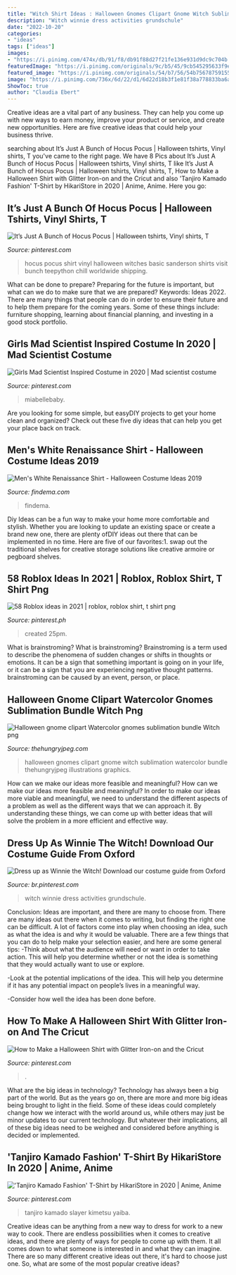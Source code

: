 ```yaml
---
title: "Witch Shirt Ideas : Halloween Gnomes Clipart Gnome Witch Sublimation Watercolor Bundle Thehungryjpeg Illustrations Graphics"
description: "Witch winnie dress activities grundschule"
date: "2022-10-20"
categories:
- "ideas"
tags: ["ideas"]
images:
- "https://i.pinimg.com/474x/db/91/f8/db91f88d27f21fe136e931d9dc9c704b.jpg"
featuredImage: "https://i.pinimg.com/originals/9c/b5/45/9cb545295633f9ed483c133f999ae10c.png"
featured_image: "https://i.pinimg.com/originals/54/b7/56/54b75678759155f4fc4048db9f82cdc7.jpg"
image: "https://i.pinimg.com/736x/6d/22/d1/6d22d18b3f1e81f38a778833ba6a107c--the-witch-dress-up.jpg"
ShowToc: true
author: "Claudia Ebert"
---
```



Creative ideas are a vital part of any business. They can help you come up with new ways to earn money, improve your product or service, and create new opportunities. Here are five creative ideas that could help your business thrive.

	

		
searching about It’s Just A Bunch of Hocus Pocus | Halloween tshirts, Vinyl shirts, T you've came to the right page. We have 8 Pics about It’s Just A Bunch of Hocus Pocus | Halloween tshirts, Vinyl shirts, T like It’s Just A Bunch of Hocus Pocus | Halloween tshirts, Vinyl shirts, T, How to Make a Halloween Shirt with Glitter Iron-on and the Cricut and also &#039;Tanjiro Kamado Fashion&#039; T-Shirt by HikariStore in 2020 | Anime, Anime. Here you go:
		
    
## It’s Just A Bunch Of Hocus Pocus | Halloween Tshirts, Vinyl Shirts, T

<img loading=lazy src="https://i.pinimg.com/originals/53/f9/ec/53f9ecd88c1c7ff1210497820bedb134.jpg" onerror="this.onerror=null;this.src='https://tse1.mm.bing.net/th?id=OIP.M9X0DRvQUU_e7GFMzhFF-AHaIW&amp;pid=15.1';" alt="It’s Just A Bunch of Hocus Pocus | Halloween tshirts, Vinyl shirts, T">

_Source: pinterest.com_

>hocus pocus shirt vinyl halloween witches basic sanderson shirts visit bunch teepython chill worldwide shipping. 

	

What can be done to prepare?
Preparing for the future is important, but what can we do to make sure that we are prepared? Keywords: Ideas 2022. There are many things that people can do in order to ensure their future and to help them prepare for the coming years. Some of these things include: furniture shopping, learning about financial planning, and investing in a good stock portfolio.

    
## Girls Mad Scientist Inspired Costume In 2020 | Mad Scientist Costume

<img loading=lazy src="https://i.pinimg.com/originals/54/b7/56/54b75678759155f4fc4048db9f82cdc7.jpg" onerror="this.onerror=null;this.src='https://tse4.mm.bing.net/th?id=OIP.yMaizQoHdotepZgPYpYa7QHaJ4&amp;pid=15.1';" alt="Girls Mad Scientist Inspired Costume in 2020 | Mad scientist costume">

_Source: pinterest.com_

>miabellebaby. 

	

Are you looking for some simple, but easyDIY projects to get your home clean and organized? Check out these five diy ideas that can help you get your place back on track.

    
## Men&#039;s White Renaissance Shirt - Halloween Costume Ideas 2019

<img loading=lazy src="https://findema.com/wp-content/uploads/2014/10/halloween_20149939.jpg" onerror="this.onerror=null;this.src='https://tse2.mm.bing.net/th?id=OIP.emndpOeURX_02-vRdl9T4wHaKl&amp;pid=15.1';" alt="Men&#039;s White Renaissance Shirt - Halloween Costume Ideas 2019">

_Source: findema.com_

>findema. 

	

Diy Ideas can be a fun way to make your home more comfortable and stylish. Whether you are looking to update an existing space or create a brand new one, there are plenty ofDIY ideas out there that can be implemented in no time. Here are five of our favorites:1. swap out the traditional shelves for creative storage solutions like creative armoire or pegboard shelves.
    
## 58 Roblox Ideas In 2021 | Roblox, Roblox Shirt, T Shirt Png

<img loading=lazy src="https://i.pinimg.com/474x/db/91/f8/db91f88d27f21fe136e931d9dc9c704b.jpg" onerror="this.onerror=null;this.src='https://tse3.mm.bing.net/th?id=OIP.3LCAnuL4G0y1GHEUS6vxXAAAAA&amp;pid=15.1';" alt="58 Roblox ideas in 2021 | roblox, roblox shirt, t shirt png">

_Source: pinterest.ph_

>created 25pm. 

	

What is brainstroming?
What is brainstroming? Brainstroming is a term used to describe the phenomena of sudden changes or shifts in thoughts or emotions. It can be a sign that something important is going on in your life, or it can be a sign that you are experiencing negative thought patterns. brainstroming can be caused by an event, person, or place.

    
## Halloween Gnome Clipart Watercolor Gnomes Sublimation Bundle Witch Png

<img loading=lazy src="https://media1.thehungryjpeg.com/thumbs2/ori_3830627_mmj2xq001ezs9kof7jvychlrqlsqb05ka59vpm4y_halloween-gnome-clipart-watercolor-gnomes-sublimation-bundle-witch-png.jpg" onerror="this.onerror=null;this.src='https://tse3.mm.bing.net/th?id=OIP.kQhmPh4KjNeD5ZWL8FI4CwHaLH&amp;pid=15.1';" alt="Halloween gnome clipart Watercolor gnomes sublimation bundle Witch png">

_Source: thehungryjpeg.com_

>halloween gnomes clipart gnome witch sublimation watercolor bundle thehungryjpeg illustrations graphics. 

	

How can we make our ideas more feasible and meaningful?
How can we make our ideas more feasible and meaningful? In order to make our ideas more viable and meaningful, we need to understand the different aspects of a problem as well as the different ways that we can approach it. By understanding these things, we can come up with better ideas that will solve the problem in a more efficient and effective way.

    
## Dress Up As Winnie The Witch! Download Our Costume Guide From Oxford

<img loading=lazy src="https://i.pinimg.com/736x/6d/22/d1/6d22d18b3f1e81f38a778833ba6a107c--the-witch-dress-up.jpg" onerror="this.onerror=null;this.src='https://tse4.mm.bing.net/th?id=OIP.ZNycsHND2TF2Z7B5xm8eAgHaKd&amp;pid=15.1';" alt="Dress up as Winnie the Witch! Download our costume guide from Oxford">

_Source: br.pinterest.com_

>witch winnie dress activities grundschule. 

	

Conclusion: Ideas are important, and there are many to choose from.
There are many ideas out there when it comes to writing, but finding the right one can be difficult. A lot of factors come into play when choosing an idea, such as what the idea is and why it would be valuable. There are a few things that you can do to help make your selection easier, and here are some general tips:
-Think about what the audience will need or want in order to take action. This will help you determine whether or not the idea is something that they would actually want to use or explore.

-Look at the potential implications of the idea. This will help you determine if it has any potential impact on people’s lives in a meaningful way.

-Consider how well the idea has been done before.

    
## How To Make A Halloween Shirt With Glitter Iron-on And The Cricut

<img loading=lazy src="https://i.pinimg.com/originals/9c/b5/45/9cb545295633f9ed483c133f999ae10c.png" onerror="this.onerror=null;this.src='https://tse3.mm.bing.net/th?id=OIP.lq3CI9RSaInWvTboHqB-egHaLH&amp;pid=15.1';" alt="How to Make a Halloween Shirt with Glitter Iron-on and the Cricut">

_Source: pinterest.com_

>. 

	

What are the big ideas in technology?
Technology has always been a big part of the world. But as the years go on, there are more and more big ideas being brought to light in the field. Some of these ideas could completely change how we interact with the world around us, while others may just be minor updates to our current technology. But whatever their implications, all of these big ideas need to be weighed and considered before anything is decided or implemented.

    
## &#039;Tanjiro Kamado Fashion&#039; T-Shirt By HikariStore In 2020 | Anime, Anime

<img loading=lazy src="https://i.pinimg.com/736x/39/a4/e5/39a4e53861e9dc19770dcb788cb6cd0b.jpg" onerror="this.onerror=null;this.src='https://tse4.mm.bing.net/th?id=OIP.1VWXtytf13oMN53uiONHNQHaJ3&amp;pid=15.1';" alt="&#039;Tanjiro Kamado Fashion&#039; T-Shirt by HikariStore in 2020 | Anime, Anime">

_Source: pinterest.com_

>tanjiro kamado slayer kimetsu yaiba. 

	

Creative ideas can be anything from a new way to dress for work to a new way to cook. There are endless possibilities when it comes to creative ideas, and there are plenty of ways for people to come up with them. It all comes down to what someone is interested in and what they can imagine. There are so many different creative ideas out there, it's hard to choose just one. So, what are some of the most popular creative ideas?

